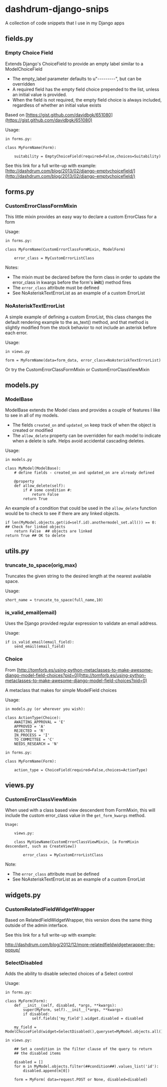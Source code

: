dashdrum-django-snips
=====================

A collection of code snippets that I use in my Django apps

## fields.py

### Empty Choice Field

Extends Django's ChoiceField to provide an empty label similar to a ModelChoiceField

* The empty_label parameter defaults to u"---------", but can be overridden
* A required field has the empty field choice prepended to the list, unless an initial value is provided.
* When the field is not required, the empty field choice is always included, regardless of whether an initial value exists

Based on [https://gist.github.com/davidbgk/651080](https://gist.github.com/davidbgk/651080)

Usage:

    in forms.py:
    
    class MyFormName(Form):
        
        suitability = EmptyChoiceField(required=False,choices=Suitability)
        
See this link for a full write-up with example:
    [http://dashdrum.com/blog/2013/02/django-emptychoicefield/](http://dashdrum.com/blog/2013/02/django-emptychoicefield/)

## forms.py

### CustomErrorClassFormMixin

This little mixin provides an easy way to declare a custom ErrorClass for a form

Usage:

	in forms.py:
	
	class MyFormName(CustomErrorClassFormMixin, ModelForm)
	
		error_class = MyCustomErrorListClass
	
Notes:

* The mixin must be declared before the form class in order to update the error_class in kwargs before the form's __init__() method fires
* The `error_class` attribute must be defined 
* See NoAsteriskTextErrorList as an example of a custom ErrorList


### NoAsteriskTextErrorList

A simple example of defining a custom ErrorList, this class changes the default rendering example to the as_text() method, 
and that method is slightly modified from the stock behavior to not include an asterisk before each error. 

Usage:

	in views.py
	
	form = MyFormName(data=form_data, error_class=NoAsteriskTextErrorList)
	
Or try the CustomErrorClassFormMixin or CustomErrorClassViewMixin

## models.py

### ModelBase

ModelBase extends the Model class and provides a couple of features I like to see in all of my models.

* The fields `created_on` and `updated_on` keep track of when the object is created or modified
* The `allow_delete` property can be overridden for each model to indicate when a delete is safe. Helps avoid accidental cascading deletes.

Usage:

    in models.py
    
    class MyModel(ModelBase):
        # define fields - created_on and updated_on are already defined
        
        @property
        def allow_delete(self):
        	if # some condition #:
        		return False
        	return True
        	
An example of a condition that could be used in the `allow_delete` function would be to check to see if there are any linked objects.

    if len(MyModel.objects.get(id=self.id).anothermodel_set.all()) == 0:  ## Check for linked objects
        return False  ## objects are linked
    return True ## OK to delete

## utils.py

### truncate_to_space(orig,max)

Truncates the given string to the desired length at the nearest available space.

Usage:

    short_name = truncate_to_space(full_name,10)
    
### is_valid_email(email)

Uses the Django provided regular expression to validate an email address.

Usage:

    if is_valid_email(email_field):
    	send_email(email_field)

### Choice

From [http://tomforb.es/using-python-metaclasses-to-make-awesome-django-model-field-choices?pid=0](http://tomforb.es/using-python-metaclasses-to-make-awesome-django-model-field-choices?pid=0)

A metaclass that makes for simple ModelField choices

Usage:

    in models.py (or wherever you wish):
    
    class ActionType(Choice):
        AWAITING_APPROVAL = 'E'
        APPROVED = 'A'
        REJECTED = 'R'
        IN_PROCESS = 'I'
        TO_COMMITTEE = 'C'
        NEEDS_RESEARCH = 'N'
        
    in forms.py:
    
    class MyFormName(Form):
        
        action_type = ChoiceField(required=False,choices=ActionType)	    

## views.py

### CustomErrorClassViewMixin

When used with a class based view descendent from FormMixin, this will include the custom error_class
value in the `get_form_kwargs` method.

    Usage:

        views.py:

        class MyViewName(CustomErrorClassViewMixin, [a FormMixin descendant, such as CreateView])

            error_class = MyCustomErrorListClass
	
Note:
* The `error_class` attribute must be defined
* See NoAsteriskTextErrorList as an example of a custom ErrorList

## widgets.py

### CustomRelatedFieldWidgetWrapper

Based on RelatedFieldWidgetWrapper, this version does the same thing outside of the admin interface.

See this link for a full write-up with example:

   [http://dashdrum.com/blog/2012/12/more-relatedfieldwidgetwrapper-the-popup/ ](http://dashdrum.com/blog/2012/12/more-relatedfieldwidgetwrapper-the-popup/ )
   

### SelectDisabled

Adds the ability to disable selected choices of a Select control
        
Usage:
        
    in forms.py:
        
    class MyForm(Form): 
        def __init__(self, disabled, *args, **kwargs):
            super(MyForm, self).__init__(*args, **kwargs)
            if disabled:
                self.fields['my_field'].widget.disabled = disabled
                    
        my_field = ModelChoiceField(widget=SelectDisabled(),queryset=MyModel.objects.all(),empty_label=None)  
            
    in views.py:
        
        ## Set a condition in the filter clause of the query to return 
        ## the disabled items
        
        disabled = []
        for m in MyModel.objects.filter(##condition##).values_list('id'):
            disabled.append(m[0])
                
        form = MyForm( data=request.POST or None, disabled=disabled)

